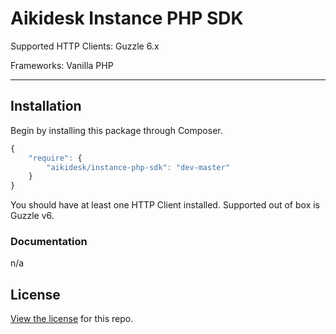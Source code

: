 Aikidesk Instance PHP SDK
============================

Supported HTTP Clients: Guzzle 6.x

Frameworks: Vanilla PHP

___

## Installation

Begin by installing this package through Composer.

```js
{
    "require": {
        "aikidesk/instance-php-sdk": "dev-master"
    }
}
```

You should have at least one HTTP Client installed. Supported out of box is Guzzle v6.

### Documentation

n/a

## License

[View the license](https://github.com/Aikidesk/instance-php-sdk/blob/master/LICENSE) for this repo.